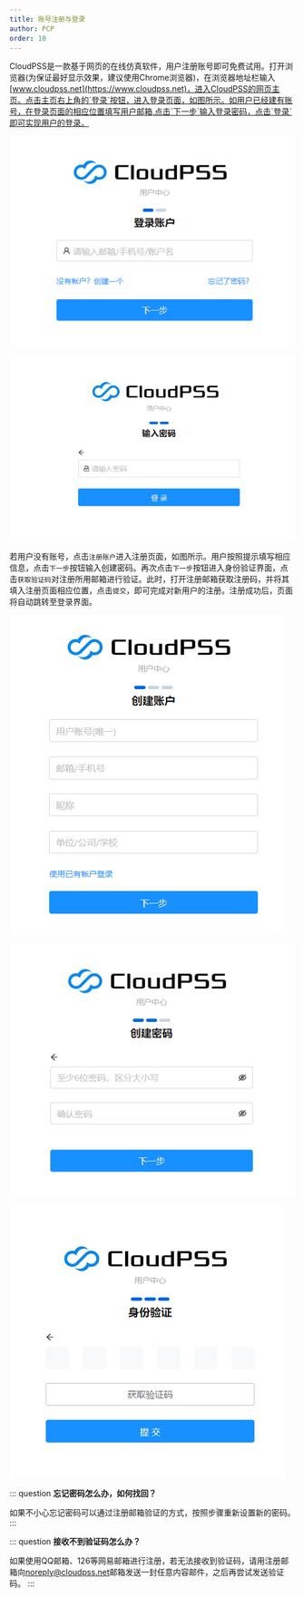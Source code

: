 ```yaml
---
title: 账号注册与登录
author: PCP
order: 10
---
```




CloudPSS是一款基于网页的在线仿真软件，用户注册账号即可免费试用。打开浏览器(为保证最好显示效果，建议使用Chrome浏览器)，在浏览器地址栏输入[www.cloudpss.net](https://www.cloudpss.net)，进入CloudPSS的网页主页。点击主页右上角的`登录`按钮，进入登录页面，如图所示。如用户已经建有账号，在登录页面的相应位置填写用户邮箱,点击`下一步`输入登录密码，点击`登录`即可实现用户的登录。

![输入登录账户](./LOG1.png "输入登录账户")

![输入登录密码](./LOG2.png "输入登录密码")

若用户没有账号，点击`注册账户`进入注册页面，如图所示。用户按照提示填写相应信息，点击`下一步`按钮输入创建密码。再次点击`下一步`按钮进入身份验证界面，点击`获取验证码`对注册所用邮箱进行验证。此时，打开注册邮箱获取注册码，并将其填入注册页面相应位置，点击`提交`，即可完成对新用户的注册。注册成功后，页面将自动跳转至登录界面。

![创建账户界面](./LOG3.png "创建账户界面")

![创建密码界面](./LOG4.png "创建密码界面")

![邮箱验证界面](./LOG5.png "邮箱验证界面")



::: question
**忘记密码怎么办，如何找回？**

如果不小心忘记密码可以通过注册邮箱验证的方式，按照步骤重新设置新的密码。
:::

::: question
**接收不到验证码怎么办？**

如果使用QQ邮箱、126等网易邮箱进行注册，若无法接收到验证码，请用注册邮箱向<noreply@cloudpss.net>邮箱发送一封任意内容邮件，之后再尝试发送验证码。
:::

